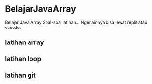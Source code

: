 # BelajarJavaArray
Belajar Java Array
Soal-soal latihan...
Ngerjainnya bisa lewat replit atau vscode.
## latihan array
## latihan loop
## latihan git
